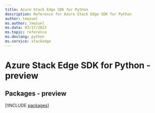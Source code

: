 ```yaml
---
title: Azure Stack Edge SDK for Python
description: Reference for Azure Stack Edge SDK for Python
author: lmazuel
ms.author: lmazuel
ms.data: 03/17/2023
ms.topic: reference
ms.devlang: python
ms.service: stackedge
---
```

# Azure Stack Edge SDK for Python - preview
## Packages - preview
[!INCLUDE [packages](stack-edge-index.md)]